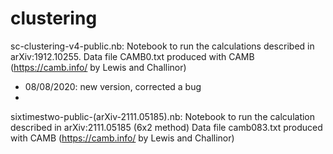 # clustering
sc-clustering-v4-public.nb: Notebook to run the calculations described in arXiv:1912.10255.
Data file CAMB0.txt produced with CAMB (https://camb.info/ by Lewis and Challinor)
- 08/08/2020: new version, corrected a bug
- 
sixtimestwo-public-(arXiv-2111.05185).nb: Notebook to run the calculation described in arXiv:2111.05185 (6x2 method)
Data file camb083.txt produced with CAMB (https://camb.info/ by Lewis and Challinor)
